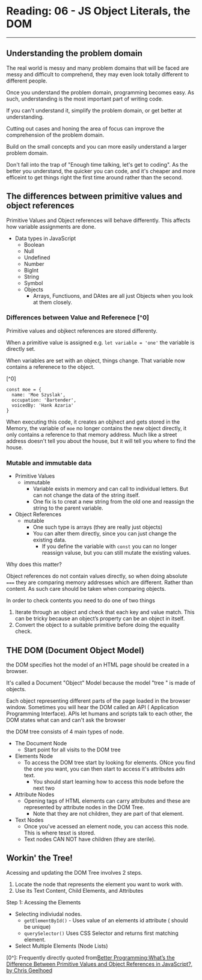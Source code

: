 
# Reading: 06 - JS Object Literals, the DOM

---

## Understanding the problem domain

  The real world is messy and many problem domains that will be faced are messy and difficult to comprehend, they may even look totally different to different people.

Once you understand the problem domain, programming becomes easy. As such, understanding is the most important part of writing code.

If you can't understand it, simplify the problem domain, or get better at understanding.

Cutting out cases and honing the area of focus can improve the comprehension of the problem domain.

Build on the small concepts and you can more easily understand a larger problem domain.

Don't fall into the trap of "Enough time talking, let's get to coding". As the better you understand, the quicker you can code, and it's cheaper and more efficeint to get things right the first time around rather than the second.

## The differences between primitive values and object references

Primitive Values and Object references will behave differently. This affects how variable assignments are done.

- Data types in JavaScript
  - Boolean
  - Null
  - Undefined
  - Number
  - BigInt
  - String
  - Symbol
  - Objects
    - Arrays, Functiuons, and DAtes are all just Objects when you look at them closely.

### Differences between Value and Referenece [^0]

Primitive values and objkect references are stored differenty.

When a primitive value is assigned e.g. `let variable = 'one'` the variable is directly set.

When variables are set with an object, things change. That variable now contains a referenece to the object.

[^0]

```JS
const moe = {
  name: 'Moe Szyslak',
  occupation: 'Bartender',
  voicedBy: 'Hank Azaria'
}
```

When executing this code, it creates an objhect and gets stored in the Memory, the variable of `moe` no longer contains the new object directly, it only contains a reference to that memory address. Much like a street address doesn't tell you about the house, but it will tell you where to find the house.

### Mutable and immutable data

- Primitive Values
  - immutable
    - Variable exists in memory and can call to individual letters. But can not change the data of the string itself.
    - One fix is to creat a new string from the old one and reassign the string to the parent variable.
- Object References
  - mutable
    - One such type is arrays (they are really just objects)
    - You can alter them directly, since you can just change the existing data.
      - If you define the variable with `const` you can no longer reassign valuse, but you can still mutate the existing values.

Why does this matter?

Object references do not contain values directly, so when doing absolute `===` they are comparing memory addresses which are different. Rather than content. As such care should be taken when comparing objects.

In order to check contents you need to do one of two things

1. Iterate through an object and check that each key and value match.
This can be tricky because an object’s property can be an object in itself.
2. Convert the object to a suitable primitive before doing the equality check.

## THE DOM (Document Object Model)

the DOM specifies hot the model of an HTML page should be created in a browser.

It's called a Document "Object" Model because the model "tree " is made of objects.

Each object representing different parts of the page loaded in the browser window. Sometimes you will hear the DOM called an API ( Application Programming Interface). APIs let humans and scripts talk to each other, the DOM states what can and can't ask the browser

the DOM tree consists of 4 main types of node.

- The Document Node
  - Start point for all visits to the DOM tree
- Elements Node
  - To access the DOM tree start by looking for elements. ONce you find the one you want, you can then start to access it's attributes adn text.
    - You should start learning how to access this node before the next two
- Attribute Nodes
  - Opening tags of HTML elements can carry attributes and these are represented by attribute nodes in the DOM Tree. 
    - Note that they are not children, they are part of that element.
- Text Nodes
  - Once you've acessed an element node, you can access this node. This is where tesxt is stored. 
  - Text nodes CAN NOT have children (they are sterile).

## Workin' the Tree!

Acessing and updating the DOM Tree involves 2 steps.

1. Locate the node that represents the element you want to work with.
2. Use its Text Content, Child Elements, and Attributes

Step 1: Acessing the Elements
 
- Selecting indiviudal nodes.
  - `getElementById()` - Uses value of an elements id attribute ( should be unique)
  - `querySelector()` Uses CSS Selector and returns first matching element. 
- Select Multiple Elements (Node Lists)


[0^]: Frequently directly quoted from[Better Programming:What’s the Difference Between Primitive Values and Object References in JavaScript?, by Chris Geelhoed](https://betterprogramming.pub/intermediate-javascript-whats-the-difference-between-primitive-values-and-object-references-e863d70677b)
